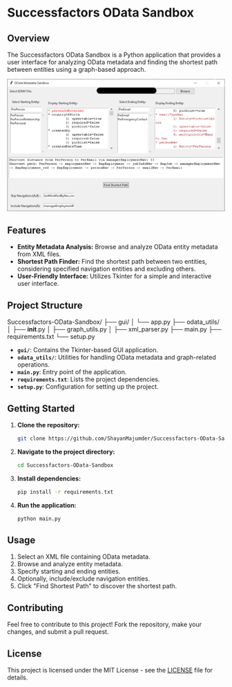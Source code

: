 # Successfactors OData Sandbox

## Overview

The Successfactors OData Sandbox is a Python application that provides a user interface for analyzing OData metadata and finding the shortest path between entities using a graph-based approach.

![Application Screenshot](Screenshot.png)


## Features

- **Entity Metadata Analysis:** Browse and analyze OData entity metadata from XML files.
- **Shortest Path Finder:** Find the shortest path between two entities, considering specified navigation entities and excluding others.
- **User-Friendly Interface:** Utilizes Tkinter for a simple and interactive user interface.

## Project Structure

Successfactors-OData-Sandbox/
├── gui/
│   └── app.py
├── odata_utils/
│   ├── __init__.py
│   ├── graph_utils.py
│   ├── xml_parser.py
├── main.py
├── requirements.txt
└── setup.py



- **`gui/`**: Contains the Tkinter-based GUI application.
- **`odata_utils/`**: Utilities for handling OData metadata and graph-related operations.
- **`main.py`**: Entry point of the application.
- **`requirements.txt`**: Lists the project dependencies.
- **`setup.py`**: Configuration for setting up the project.

## Getting Started

1. **Clone the repository:**

    ```bash
    git clone https://github.com/ShayanMajumder/Successfactors-OData-Sandbox.git
    ```

2. **Navigate to the project directory:**

    ```bash
    cd Successfactors-OData-Sandbox
    ```

3. **Install dependencies:**

    ```bash
    pip install -r requirements.txt
    ```

4. **Run the application:**

    ```bash
    python main.py
    ```

## Usage

1. Select an XML file containing OData metadata.
2. Browse and analyze entity metadata.
3. Specify starting and ending entities.
4. Optionally, include/exclude navigation entities.
5. Click "Find Shortest Path" to discover the shortest path.

## Contributing

Feel free to contribute to this project! Fork the repository, make your changes, and submit a pull request.

## License

This project is licensed under the MIT License - see the [LICENSE](LICENSE) file for details.
